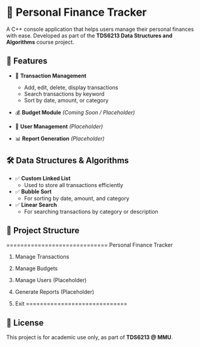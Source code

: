 # 💸 Personal Finance Tracker

A C++ console application that helps users manage their personal finances with ease. Developed as part of the **TDS6213 Data Structures and Algorithms** course project.

## 📌 Features

- 🧾 **Transaction Management**
  - Add, edit, delete, display transactions
  - Search transactions by keyword
  - Sort by date, amount, or category

- 💰 **Budget Module** *(Coming Soon / Placeholder)*

- 👥 **User Management** *(Placeholder)*

- 📊 **Report Generation** *(Placeholder)*

## 🛠 Data Structures & Algorithms

- ✅ **Custom Linked List**
  - Used to store all transactions efficiently
- ✅ **Bubble Sort**
  - For sorting by date, amount, and category
- ✅ **Linear Search**
  - For searching transactions by category or description

## 🧱 Project Structure

============================= 
Personal Finance Tracker
1. Manage Transactions

2. Manage Budgets

3. Manage Users (Placeholder)

4. Generate Reports (Placeholder)

5. Exit 
=============================

## 📜 License

This project is for academic use only, as part of **TDS6213 @ MMU**.
